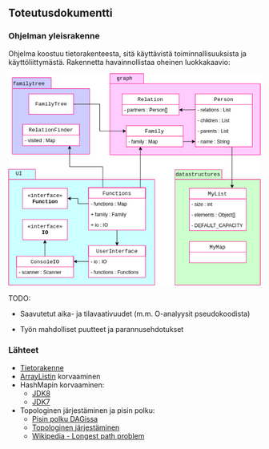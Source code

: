 ## Toteutusdokumentti

### Ohjelman yleisrakenne

Ohjelma koostuu tietorakenteesta, sitä käyttävistä toiminnallisuuksista ja käyttöliittymästä. Rakennetta havainnollistaa oheinen luokkakaavio:

![Luokkakaavio](/dokumentaatio/tiralabra.png)


TODO:

- Saavutetut aika- ja tilavaativuudet (m.m. O-analyysit pseudokoodista)

- Työn mahdolliset puutteet ja parannusehdotukset


### Lähteet
- [Tietorakenne](https://youtu.be/gQ3iqBh69fU?t=240)
- [ArrayListin](http://hg.openjdk.java.net/jdk8/jdk8/jdk/file/tip/src/share/classes/java/util/ArrayList.java) korvaaminen
- HashMapin korvaaminen:
  - [JDK8](http://hg.openjdk.java.net/jdk8/jdk8/jdk/file/tip/src/share/classes/java/util/HashMap.java)
  - [JDK7](http://hg.openjdk.java.net/jdk7/jdk7/jdk/file/tip/src/share/classes/java/util/HashMap.java)
- Topologinen järjestäminen ja pisin polku:
  - [Pisin polku DAGissa](https://www.geeksforgeeks.org/find-longest-path-directed-acyclic-graph/)
  - [Topologinen järjestäminen](https://www.geeksforgeeks.org/topological-sorting/)
  - [Wikipedia - Longest path problem](https://en.wikipedia.org/wiki/Longest_path_problem)